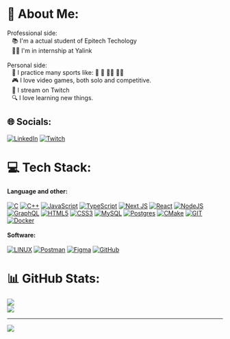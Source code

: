 # 💫 About Me:
Professional side:<br> &ensp; 📚 I'm a actual student of Epitech Techology<br> &ensp; 👨‍💻 I'm in internship at Yalink<br><br>Personal side:<br> &ensp; 💪 I practice many sports like:  🥋   🚴   🧗‍♀️  🏊‍♂️<br> &ensp; 🎮 I love video games, both solo and competitive.<br> &ensp; 🔴 I stream on Twitch<br> &ensp; 🔍 I love learning new things.


## 🌐 Socials:
[![LinkedIn](https://img.shields.io/badge/LinkedIn-%230077B5.svg?logo=linkedin&logoColor=white)](https://www.linkedin.com/in/marc-mendia) [![Twitch](https://img.shields.io/badge/Twitch-%239146FF.svg?logo=Twitch&logoColor=white)](https://twitch.tv/Dvaking_) 

# 💻 Tech Stack:
**Language and other:** <br><br>
[![C](https://img.shields.io/badge/c-%2300599C.svg?style=for-the-badge&logo=c&logoColor=white)](https://fr.wikipedia.org/wiki/C_(langage))
[![C++](https://img.shields.io/badge/c++-%2300599C.svg?style=for-the-badge&logo=c%2B%2B&logoColor=white)](https://fr.wikipedia.org/wiki/C%2B%2B)
[![JavaScript](https://img.shields.io/badge/javascript-%23323330.svg?style=for-the-badge&logo=javascript&logoColor=%23F7DF1E)](https://developer.mozilla.org/fr/docs/Web/JavaScript)
[![TypeScript](https://img.shields.io/badge/typescript-%23007ACC.svg?style=for-the-badge&logo=typescript&logoColor=white)](https://www.typescriptlang.org/docs/handbook/typescript-in-5-minutes.html)
[![Next JS](https://img.shields.io/badge/Next-black?style=for-the-badge&logo=next.js&logoColor=white)](https://nextjs.org/docs)
[![React](https://img.shields.io/badge/react-%2320232a.svg?style=for-the-badge&logo=react&logoColor=%2361DAFB)](https://react.dev/learn)
[![NodeJS](https://img.shields.io/badge/node.js-6DA55F?style=for-the-badge&logo=node.js&logoColor=white)](https://nodejs.org/en) 
[![GraphQL](https://img.shields.io/badge/-GraphQL-E10098?style=for-the-badge&logo=graphql&logoColor=white)](https://graphql.org/learn/)
[![HTML5](https://img.shields.io/badge/html5-%23E34F26.svg?style=for-the-badge&logo=html5&logoColor=white)](https://developer.mozilla.org/fr/docs/Web/HTML) 
[![CSS3](https://img.shields.io/badge/css3-%231572B6.svg?style=for-the-badge&logo=css3&logoColor=white)](https://developer.mozilla.org/fr/docs/Web/CSS)
[![MySQL](https://img.shields.io/badge/mysql-%2300f.svg?style=for-the-badge&logo=mysql&logoColor=white)](https://dev.mysql.com/doc/)
[![Postgres](https://img.shields.io/badge/postgres-%23316192.svg?style=for-the-badge&logo=postgresql&logoColor=white)](https://www.postgresql.org/docs/)
[![CMake](https://img.shields.io/badge/CMake-%23008FBA.svg?style=for-the-badge&logo=cmake&logoColor=white)](https://cmake.org/download/)
[![GIT](https://img.shields.io/badge/Git-fc6d26?style=for-the-badge&logo=git&logoColor=white)](https://git-scm.com/doc)
[![Docker](https://img.shields.io/badge/docker-%230db7ed.svg?style=for-the-badge&logo=docker&logoColor=white)](https://docs.docker.com/)
<br><br> **Software:** <br><br>
[![LINUX](https://img.shields.io/badge/Linux-FCC624?style=for-the-badge&logo=linux&logoColor=black)](https://fr.wikipedia.org/wiki/Linux) 
[![Postman](https://img.shields.io/badge/Postman-FF6C37?style=for-the-badge&logo=postman&logoColor=white)](https://www.postman.com/) 
[![Figma](https://img.shields.io/badge/figma-%23F24E1E.svg?style=for-the-badge&logo=figma&logoColor=white)](https://www.figma.com/fr/) 
[![GitHub](https://img.shields.io/badge/GitHub-%23121011.svg?style=for-the-badge&logo=github&logoColor=white)](https://github.com/)
<br>
# 📊 GitHub Stats:
![](https://github-readme-stats.vercel.app/api?username=Dvaking&theme=darcula&hide_border=false&include_all_commits=false&count_private=false)<br/>
![](https://github-readme-stats.vercel.app/api/top-langs/?username=Dvaking&theme=darcula&hide_border=false&include_all_commits=false&count_private=false&layout=compact)

---
[![](https://visitcount.itsvg.in/api?id=Dvaking&icon=0&color=4)](https://visitcount.itsvg.in)
